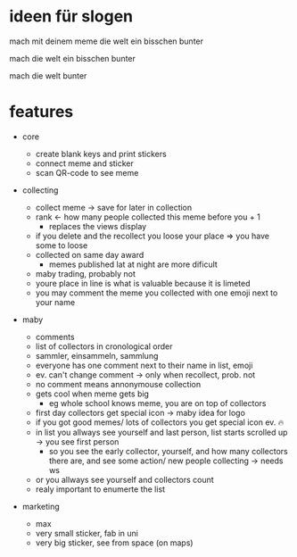# ideen für slogen

mach mit deinem meme die welt ein bisschen bunter

mach die welt ein bisschen bunter

mach die welt bunter


# features

- core
    - create blank keys and print stickers
    - connect meme and sticker
    - scan QR-code to see meme

- collecting
    - collect meme -> save for later in collection
    - rank <- how many people collected this meme before you + 1 
        - replaces the views display
    - if you delete and the recollect you loose your place => you have some to loose
    - collected on same day award 
        - memes published lat at night are more dificult
    - maby trading, probably not
    - youre place in line is what is valuable because it is limeted
    - you may comment the meme you collected with one emoji next to your name

- maby
    - comments
    - list of collectors in cronological order 
    - sammler, einsammeln, sammlung
    - everyone has one comment next to their name in list, emoji
    - ev. can't change comment -> only when recollect, prob. not
    - no comment means annonymouse collection
    - gets cool when meme gets big
        - eg whole school knows meme, you are on top of collectors
    - first day collectors get special icon -> maby idea for logo 
    - if you got good memes/ lots of collectors you get special icon ev. 🔥
    - in list you allways see yourself and last person, list starts scrolled up -> you see first person
        - so you see the early collector, yourself, and how many collectors there are, and see some action/ new people collecting -> needs ws
    - or you allways see yourself and collectors count
    - realy important to enumerte the list

- marketing
    - max
    - very small sticker, fab in uni
    - very big sticker, see from space (on maps)